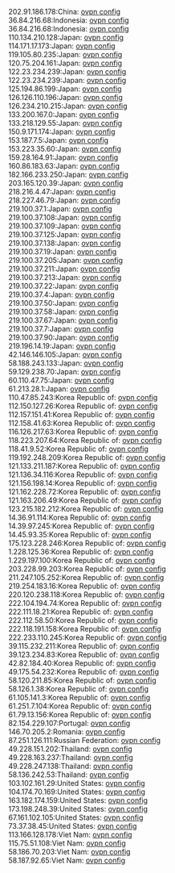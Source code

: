 202.91.186.178:China: [ovpn config](vpn/202_91_186_178.ovpn)  
36.84.216.68:Indonesia: [ovpn config](vpn/36_84_216_68.ovpn)  
36.84.216.68:Indonesia: [ovpn config](vpn/36_84_216_68.ovpn)  
110.134.210.128:Japan: [ovpn config](vpn/110_134_210_128.ovpn)  
114.171.17.173:Japan: [ovpn config](vpn/114_171_17_173.ovpn)  
119.105.80.235:Japan: [ovpn config](vpn/119_105_80_235.ovpn)  
120.75.204.161:Japan: [ovpn config](vpn/120_75_204_161.ovpn)  
122.23.234.239:Japan: [ovpn config](vpn/122_23_234_239.ovpn)  
122.23.234.239:Japan: [ovpn config](vpn/122_23_234_239.ovpn)  
125.194.86.199:Japan: [ovpn config](vpn/125_194_86_199.ovpn)  
126.126.110.196:Japan: [ovpn config](vpn/126_126_110_196.ovpn)  
126.234.210.215:Japan: [ovpn config](vpn/126_234_210_215.ovpn)  
133.200.167.0:Japan: [ovpn config](vpn/133_200_167_0.ovpn)  
133.218.129.55:Japan: [ovpn config](vpn/133_218_129_55.ovpn)  
150.9.171.174:Japan: [ovpn config](vpn/150_9_171_174.ovpn)  
153.187.7.5:Japan: [ovpn config](vpn/153_187_7_5.ovpn)  
153.223.35.60:Japan: [ovpn config](vpn/153_223_35_60.ovpn)  
159.28.164.91:Japan: [ovpn config](vpn/159_28_164_91.ovpn)  
160.86.183.63:Japan: [ovpn config](vpn/160_86_183_63.ovpn)  
182.166.233.250:Japan: [ovpn config](vpn/182_166_233_250.ovpn)  
203.165.120.39:Japan: [ovpn config](vpn/203_165_120_39.ovpn)  
218.216.4.47:Japan: [ovpn config](vpn/218_216_4_47.ovpn)  
218.227.46.79:Japan: [ovpn config](vpn/218_227_46_79.ovpn)  
219.100.37.1:Japan: [ovpn config](vpn/219_100_37_1.ovpn)  
219.100.37.108:Japan: [ovpn config](vpn/219_100_37_108.ovpn)  
219.100.37.109:Japan: [ovpn config](vpn/219_100_37_109.ovpn)  
219.100.37.125:Japan: [ovpn config](vpn/219_100_37_125.ovpn)  
219.100.37.138:Japan: [ovpn config](vpn/219_100_37_138.ovpn)  
219.100.37.19:Japan: [ovpn config](vpn/219_100_37_19.ovpn)  
219.100.37.205:Japan: [ovpn config](vpn/219_100_37_205.ovpn)  
219.100.37.211:Japan: [ovpn config](vpn/219_100_37_211.ovpn)  
219.100.37.213:Japan: [ovpn config](vpn/219_100_37_213.ovpn)  
219.100.37.22:Japan: [ovpn config](vpn/219_100_37_22.ovpn)  
219.100.37.4:Japan: [ovpn config](vpn/219_100_37_4.ovpn)  
219.100.37.50:Japan: [ovpn config](vpn/219_100_37_50.ovpn)  
219.100.37.58:Japan: [ovpn config](vpn/219_100_37_58.ovpn)  
219.100.37.67:Japan: [ovpn config](vpn/219_100_37_67.ovpn)  
219.100.37.7:Japan: [ovpn config](vpn/219_100_37_7.ovpn)  
219.100.37.90:Japan: [ovpn config](vpn/219_100_37_90.ovpn)  
219.196.14.19:Japan: [ovpn config](vpn/219_196_14_19.ovpn)  
42.146.146.105:Japan: [ovpn config](vpn/42_146_146_105.ovpn)  
58.188.243.133:Japan: [ovpn config](vpn/58_188_243_133.ovpn)  
59.129.238.70:Japan: [ovpn config](vpn/59_129_238_70.ovpn)  
60.110.47.75:Japan: [ovpn config](vpn/60_110_47_75.ovpn)  
61.213.28.1:Japan: [ovpn config](vpn/61_213_28_1.ovpn)  
110.47.85.243:Korea Republic of: [ovpn config](vpn/110_47_85_243.ovpn)  
112.150.127.26:Korea Republic of: [ovpn config](vpn/112_150_127_26.ovpn)  
112.157.151.41:Korea Republic of: [ovpn config](vpn/112_157_151_41.ovpn)  
112.158.41.63:Korea Republic of: [ovpn config](vpn/112_158_41_63.ovpn)  
116.126.217.63:Korea Republic of: [ovpn config](vpn/116_126_217_63.ovpn)  
118.223.207.64:Korea Republic of: [ovpn config](vpn/118_223_207_64.ovpn)  
118.41.9.52:Korea Republic of: [ovpn config](vpn/118_41_9_52.ovpn)  
119.192.248.209:Korea Republic of: [ovpn config](vpn/119_192_248_209.ovpn)  
121.133.211.187:Korea Republic of: [ovpn config](vpn/121_133_211_187.ovpn)  
121.136.34.116:Korea Republic of: [ovpn config](vpn/121_136_34_116.ovpn)  
121.156.198.14:Korea Republic of: [ovpn config](vpn/121_156_198_14.ovpn)  
121.162.228.72:Korea Republic of: [ovpn config](vpn/121_162_228_72.ovpn)  
121.163.206.49:Korea Republic of: [ovpn config](vpn/121_163_206_49.ovpn)  
123.215.182.212:Korea Republic of: [ovpn config](vpn/123_215_182_212.ovpn)  
14.36.91.114:Korea Republic of: [ovpn config](vpn/14_36_91_114.ovpn)  
14.39.97.245:Korea Republic of: [ovpn config](vpn/14_39_97_245.ovpn)  
14.45.93.35:Korea Republic of: [ovpn config](vpn/14_45_93_35.ovpn)  
175.123.228.246:Korea Republic of: [ovpn config](vpn/175_123_228_246.ovpn)  
1.228.125.36:Korea Republic of: [ovpn config](vpn/1_228_125_36.ovpn)  
1.229.197.100:Korea Republic of: [ovpn config](vpn/1_229_197_100.ovpn)  
203.228.99.203:Korea Republic of: [ovpn config](vpn/203_228_99_203.ovpn)  
211.247.105.252:Korea Republic of: [ovpn config](vpn/211_247_105_252.ovpn)  
219.254.183.16:Korea Republic of: [ovpn config](vpn/219_254_183_16.ovpn)  
220.120.238.118:Korea Republic of: [ovpn config](vpn/220_120_238_118.ovpn)  
222.104.194.74:Korea Republic of: [ovpn config](vpn/222_104_194_74.ovpn)  
222.111.18.21:Korea Republic of: [ovpn config](vpn/222_111_18_21.ovpn)  
222.112.58.50:Korea Republic of: [ovpn config](vpn/222_112_58_50.ovpn)  
222.118.191.158:Korea Republic of: [ovpn config](vpn/222_118_191_158.ovpn)  
222.233.110.245:Korea Republic of: [ovpn config](vpn/222_233_110_245.ovpn)  
39.115.232.211:Korea Republic of: [ovpn config](vpn/39_115_232_211.ovpn)  
39.123.234.83:Korea Republic of: [ovpn config](vpn/39_123_234_83.ovpn)  
42.82.184.40:Korea Republic of: [ovpn config](vpn/42_82_184_40.ovpn)  
49.175.54.232:Korea Republic of: [ovpn config](vpn/49_175_54_232.ovpn)  
58.120.211.85:Korea Republic of: [ovpn config](vpn/58_120_211_85.ovpn)  
58.126.1.38:Korea Republic of: [ovpn config](vpn/58_126_1_38.ovpn)  
61.105.141.3:Korea Republic of: [ovpn config](vpn/61_105_141_3.ovpn)  
61.251.7.104:Korea Republic of: [ovpn config](vpn/61_251_7_104.ovpn)  
61.79.13.156:Korea Republic of: [ovpn config](vpn/61_79_13_156.ovpn)  
82.154.229.107:Portugal: [ovpn config](vpn/82_154_229_107.ovpn)  
146.70.205.2:Romania: [ovpn config](vpn/146_70_205_2.ovpn)  
87.251.126.111:Russian Federation: [ovpn config](vpn/87_251_126_111.ovpn)  
49.228.151.202:Thailand: [ovpn config](vpn/49_228_151_202.ovpn)  
49.228.163.237:Thailand: [ovpn config](vpn/49_228_163_237.ovpn)  
49.228.247.138:Thailand: [ovpn config](vpn/49_228_247_138.ovpn)  
58.136.242.53:Thailand: [ovpn config](vpn/58_136_242_53.ovpn)  
103.102.161.29:United States: [ovpn config](vpn/103_102_161_29.ovpn)  
104.174.70.169:United States: [ovpn config](vpn/104_174_70_169.ovpn)  
163.182.174.159:United States: [ovpn config](vpn/163_182_174_159.ovpn)  
173.198.248.39:United States: [ovpn config](vpn/173_198_248_39.ovpn)  
67.161.102.105:United States: [ovpn config](vpn/67_161_102_105.ovpn)  
73.37.38.45:United States: [ovpn config](vpn/73_37_38_45.ovpn)  
113.166.128.178:Viet Nam: [ovpn config](vpn/113_166_128_178.ovpn)  
115.75.51.108:Viet Nam: [ovpn config](vpn/115_75_51_108.ovpn)  
58.186.70.203:Viet Nam: [ovpn config](vpn/58_186_70_203.ovpn)  
58.187.92.65:Viet Nam: [ovpn config](vpn/58_187_92_65.ovpn)  
